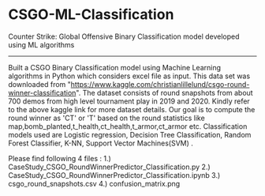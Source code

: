 # CSGO-ML-Classification
Counter Strike: Global Offensive Binary Classification model developed using ML algorithms
*****************************************************************************
Built a CSGO Binary Classification model using Machine Learning algorithms in Python which considers excel file as input. This data set was downloaded from
"https://www.kaggle.com/christianlillelund/csgo-round-winner-classification". The dataset consists of round snapshots from about 700 demos from high level tournament play in 2019
and 2020. Kindly refer to the above kaggle link for more dataset details. Our goal is to compute the round winner as 'CT' or 'T' based on the round statistics like map,bomb_planted,t_health,ct_health,t_armor,ct_armor etc. Classification models used are Logistic regression, Decision Tree Classification, Random Forest Classifier, K-NN, Support Vector Machines(SVM) .

Please find following 4 files : 
1.) CaseStudy_CSGO_RoundWinnerPredictor_Classification.py
2.) CaseStudy_CSGO_RoundWinnerPredictor_Classification.ipynb 
3.) csgo_round_snapshots.csv
4.) confusion_matrix.png
